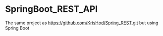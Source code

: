 # SpringBoot_REST_API
The same project as https://github.com/KrisHod/Spring_REST.git  but using Spring Boot
